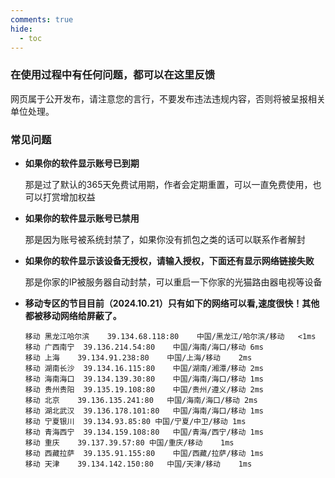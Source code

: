 ```yaml
---
comments: true
hide:
  - toc
---
```


### 在使用过程中有任何问题，都可以在这里反馈

网页属于公开发布，请注意您的言行，不要发布违法违规内容，否则将被呈报相关单位处理。



### 常见问题

- **如果你的软件显示账号已到期**

   那是过了默认的365天免费试用期，作者会定期重置，可以一直免费使用，也可以打赏增加权益

- **如果你的软件显示账号已禁用**

   那是因为账号被系统封禁了，如果你没有抓包之类的话可以联系作者解封

- **如果你的软件显示该设备无授权，请输入授权，下面还有显示网络链接失败**

   那是你家的IP被服务器自动封禁，可以重启一下你家的光猫路由器电视等设备
   
- **移动专区的节目目前（2024.10.21）只有如下的网络可以看,速度很快！其他都被移动网络给屏蔽了。**

   ```
   移动 黑龙江哈尔滨	39.134.68.118:80	中国/黑龙江/哈尔滨/移动	<1ms
   移动 广西南宁	39.136.214.54:80	中国/海南/海口/移动	6ms
   移动 上海	39.134.91.238:80	中国/上海/移动	2ms
   移动 湖南长沙	39.134.16.115:80	中国/湖南/湘潭/移动	2ms
   移动 海南海口	39.134.139.30:80	中国/海南/海口/移动	1ms
   移动 贵州贵阳	39.135.19.108:80	中国/贵州/遵义/移动	2ms
   移动 北京	39.136.135.241:80	中国/海南/海口/移动	2ms
   移动 湖北武汉	39.136.178.101:80	中国/海南/海口/移动	1ms
   移动 宁夏银川	39.134.93.85:80	中国/宁夏/中卫/移动	1ms
   移动 青海西宁	39.134.159.108:80	中国/青海/西宁/移动	1ms
   移动 重庆	39.137.39.57:80	中国/重庆/移动	1ms
   移动 西藏拉萨	39.135.91.155:80	中国/西藏/拉萨/移动	1ms
   移动 天津	39.134.142.150:80	中国/天津/移动	1ms
   ```

   